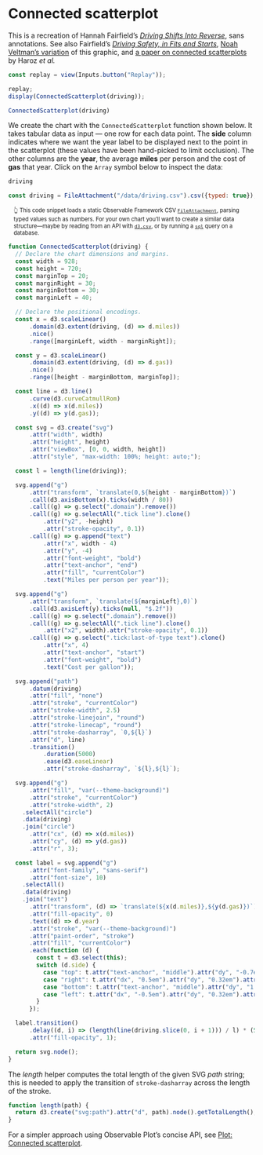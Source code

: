 # Connected scatterplot

This is a recreation of Hannah Fairfield’s [*Driving Shifts Into Reverse*](https://www.nytimes.com/imagepages/2010/05/02/business/02metrics.html), sans annotations. See also Fairfield’s [*Driving Safety, in Fits and Starts*](https://www.nytimes.com/interactive/2012/09/17/science/driving-safety-in-fits-and-starts.html), [Noah Veltman’s variation](https://blocks.roadtolarissa.com/veltman/87596f5a256079b95eb9) of this graphic, and [a paper on connected scatterplots](http://steveharoz.com/research/connected_scatterplot/) by Haroz *et al.*

```js
const replay = view(Inputs.button("Replay"));
```

```js
replay;
display(ConnectedScatterplot(driving));
```

```js run=false
ConnectedScatterplot(driving)
```

We create the chart with the `ConnectedScatterplot` function shown below. It takes tabular data as input — one row for each data point. The **side** column indicates where we want the year label to be displayed next to the point in the scatterplot (these values have been hand-picked to limit occlusion). The other columns are the **year**, the average **miles** per person and the cost of **gas** that year. Click on the `Array` symbol below to inspect the data:

```js
driving
```

```js echo
const driving = FileAttachment("/data/driving.csv").csv({typed: true});
```

<div style="font-size: 0.8em; padding-left: 1em; border-left: solid 2px var(--theme-foreground-fainter);">

👆 This code snippet loads a static Observable Framework CSV [`FileAttachment`](https://observablehq.com/framework/files), parsing typed values such as numbers. For your own chart you’ll want to create a similar data structure—maybe by reading from an API with [`d3.csv`](https://d3js.org/d3-dsv), or by running a [`sql`](https://observablehq.com/framework/sql) query on a database.

</div>

```js echo
function ConnectedScatterplot(driving) {
  // Declare the chart dimensions and margins.
  const width = 928;
  const height = 720;
  const marginTop = 20;
  const marginRight = 30;
  const marginBottom = 30;
  const marginLeft = 40;

  // Declare the positional encodings.
  const x = d3.scaleLinear()
      .domain(d3.extent(driving, (d) => d.miles))
      .nice()
      .range([marginLeft, width - marginRight]);

  const y = d3.scaleLinear()
      .domain(d3.extent(driving, (d) => d.gas))
      .nice()
      .range([height - marginBottom, marginTop]);

  const line = d3.line()
      .curve(d3.curveCatmullRom)
      .x((d) => x(d.miles))
      .y((d) => y(d.gas));

  const svg = d3.create("svg")
      .attr("width", width)
      .attr("height", height)
      .attr("viewBox", [0, 0, width, height])
      .attr("style", "max-width: 100%; height: auto;");

  const l = length(line(driving));

  svg.append("g")
      .attr("transform", `translate(0,${height - marginBottom})`)
      .call(d3.axisBottom(x).ticks(width / 80))
      .call((g) => g.select(".domain").remove())
      .call((g) => g.selectAll(".tick line").clone()
          .attr("y2", -height)
          .attr("stroke-opacity", 0.1))
      .call((g) => g.append("text")
          .attr("x", width - 4)
          .attr("y", -4)
          .attr("font-weight", "bold")
          .attr("text-anchor", "end")
          .attr("fill", "currentColor")
          .text("Miles per person per year"));

  svg.append("g")
      .attr("transform", `translate(${marginLeft},0)`)
      .call(d3.axisLeft(y).ticks(null, "$.2f"))
      .call((g) => g.select(".domain").remove())
      .call((g) => g.selectAll(".tick line").clone()
          .attr("x2", width).attr("stroke-opacity", 0.1))
      .call((g) => g.select(".tick:last-of-type text").clone()
          .attr("x", 4)
          .attr("text-anchor", "start")
          .attr("font-weight", "bold")
          .text("Cost per gallon"));

  svg.append("path")
      .datum(driving)
      .attr("fill", "none")
      .attr("stroke", "currentColor")
      .attr("stroke-width", 2.5)
      .attr("stroke-linejoin", "round")
      .attr("stroke-linecap", "round")
      .attr("stroke-dasharray", `0,${l}`)
      .attr("d", line)
      .transition()
          .duration(5000)
          .ease(d3.easeLinear)
          .attr("stroke-dasharray", `${l},${l}`);

  svg.append("g")
      .attr("fill", "var(--theme-background)")
      .attr("stroke", "currentColor")
      .attr("stroke-width", 2)
    .selectAll("circle")
    .data(driving)
    .join("circle")
      .attr("cx", (d) => x(d.miles))
      .attr("cy", (d) => y(d.gas))
      .attr("r", 3);

  const label = svg.append("g")
      .attr("font-family", "sans-serif")
      .attr("font-size", 10)
    .selectAll()
    .data(driving)
    .join("text")
      .attr("transform", (d) => `translate(${x(d.miles)},${y(d.gas)})`)
      .attr("fill-opacity", 0)
      .text((d) => d.year)
      .attr("stroke", "var(--theme-background)")
      .attr("paint-order", "stroke")
      .attr("fill", "currentColor")
      .each(function (d) {
        const t = d3.select(this);
        switch (d.side) {
          case "top": t.attr("text-anchor", "middle").attr("dy", "-0.7em"); break;
          case "right": t.attr("dx", "0.5em").attr("dy", "0.32em").attr("text-anchor", "start"); break;
          case "bottom": t.attr("text-anchor", "middle").attr("dy", "1.4em"); break;
          case "left": t.attr("dx", "-0.5em").attr("dy", "0.32em").attr("text-anchor", "end"); break;
        }
      });

  label.transition()
      .delay((d, i) => (length(line(driving.slice(0, i + 1))) / l) * (5000 - 125))
      .attr("fill-opacity", 1);

  return svg.node();
}
```

The _length_ helper computes the total length of the given SVG _path_ string; this is needed to apply the transition of `stroke-dasharray` across the length of the stroke.

```js echo
function length(path) {
  return d3.create("svg:path").attr("d", path).node().getTotalLength();
}
```

<div class=tip>

For a simpler approach using Observable Plot’s concise API, see [Plot: Connected scatterplot](https://observablehq.com/@observablehq/plot-connected-scatterplot).

</div>
